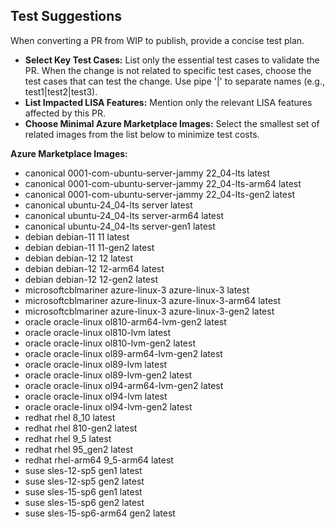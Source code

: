 ## Test Suggestions

When converting a PR from WIP to publish, provide a concise test plan.

- **Select Key Test Cases:** List only the essential test cases to validate the PR. When the change is not related to specific test cases, choose the test cases that can test the change. Use pipe '|' to separate names (e.g., test1|test2|test3).
- **List Impacted LISA Features:** Mention only the relevant LISA features affected by this PR.
- **Choose Minimal Azure Marketplace Images:** Select the smallest set of related images from the list below to minimize test costs.

**Azure Marketplace Images:**
- canonical 0001-com-ubuntu-server-jammy 22_04-lts latest
- canonical 0001-com-ubuntu-server-jammy 22_04-lts-arm64 latest
- canonical 0001-com-ubuntu-server-jammy 22_04-lts-gen2 latest
- canonical ubuntu-24_04-lts server latest
- canonical ubuntu-24_04-lts server-arm64 latest
- canonical ubuntu-24_04-lts server-gen1 latest
- debian debian-11 11 latest
- debian debian-11 11-gen2 latest
- debian debian-12 12 latest
- debian debian-12 12-arm64 latest
- debian debian-12 12-gen2 latest
- microsoftcblmariner azure-linux-3 azure-linux-3 latest
- microsoftcblmariner azure-linux-3 azure-linux-3-arm64 latest
- microsoftcblmariner azure-linux-3 azure-linux-3-gen2 latest
- oracle oracle-linux ol810-arm64-lvm-gen2 latest
- oracle oracle-linux ol810-lvm latest
- oracle oracle-linux ol810-lvm-gen2 latest
- oracle oracle-linux ol89-arm64-lvm-gen2 latest
- oracle oracle-linux ol89-lvm latest
- oracle oracle-linux ol89-lvm-gen2 latest
- oracle oracle-linux ol94-arm64-lvm-gen2 latest
- oracle oracle-linux ol94-lvm latest
- oracle oracle-linux ol94-lvm-gen2 latest
- redhat rhel 8_10 latest
- redhat rhel 810-gen2 latest
- redhat rhel 9_5 latest
- redhat rhel 95_gen2 latest
- redhat rhel-arm64 9_5-arm64 latest
- suse sles-12-sp5 gen1 latest
- suse sles-12-sp5 gen2 latest
- suse sles-15-sp6 gen1 latest
- suse sles-15-sp6 gen2 latest
- suse sles-15-sp6-arm64 gen2 latest